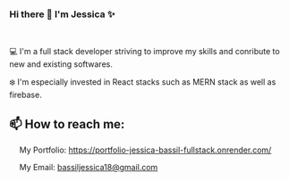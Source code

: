 ### Hi there 👋 I'm Jessica ✨

<!--
**JessicaBassil/JessicaBassil** is a ✨ _special_ ✨ repository because its `README.md` (this file) appears on your GitHub profile.

Here are some ideas to get you started:

- 🔭 I’m currently working on ...
- 🌱 I’m currently learning ...
- 👯 I’m looking to collaborate on ...
- 🤔 I’m looking for help with ...
- 💬 Ask me about ...
- 📫 How to reach me: ...
- 😄 Pronouns: ...
- ⚡ Fun fact: ...
-->
<br />

:computer: I'm a full stack developer striving to improve my skills and conribute to new and existing softwares. 
<br />

:snowflake: I'm especially invested in React stacks such as MERN stack as well as firebase.
<br />

## 📫 How to reach me:

&emsp; My Portfolio: https://portfolio-jessica-bassil-fullstack.onrender.com/
<br/>

&emsp; My Email: bassiljessica18@gmail.com
